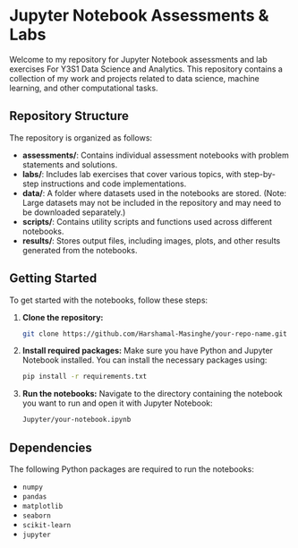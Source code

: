 
# Jupyter Notebook Assessments & Labs

Welcome to my repository for Jupyter Notebook assessments and lab exercises For Y3S1 Data Science and Analytics. This repository contains a collection of my work and projects related to data science, machine learning, and other computational tasks.

## Repository Structure

The repository is organized as follows:

- **assessments/**: Contains individual assessment notebooks with problem statements and solutions.
- **labs/**: Includes lab exercises that cover various topics, with step-by-step instructions and code implementations.
- **data/**: A folder where datasets used in the notebooks are stored. (Note: Large datasets may not be included in the repository and may need to be downloaded separately.)
- **scripts/**: Contains utility scripts and functions used across different notebooks.
- **results/**: Stores output files, including images, plots, and other results generated from the notebooks.

## Getting Started

To get started with the notebooks, follow these steps:

1. **Clone the repository:**
   ```sh
   git clone https://github.com/Harshamal-Masinghe/your-repo-name.git
   ```

2. **Install required packages:**
   Make sure you have Python and Jupyter Notebook installed. You can install the necessary packages using:
   ```sh
   pip install -r requirements.txt
   ```

3. **Run the notebooks:**
   Navigate to the directory containing the notebook you want to run and open it with Jupyter Notebook:
   ```sh
   Jupyter/your-notebook.ipynb
   ```

## Dependencies

The following Python packages are required to run the notebooks:

- `numpy`
- `pandas`
- `matplotlib`
- `seaborn`
- `scikit-learn`
- `jupyter`
